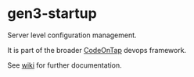 # gen3-startup
Server level configuration management. 

It is part of the broader [CodeOnTap](http://codeontap.io) devops framework.

See [wiki](https://github.com/codeontap/gen3-startup/wiki) for further documentation.
